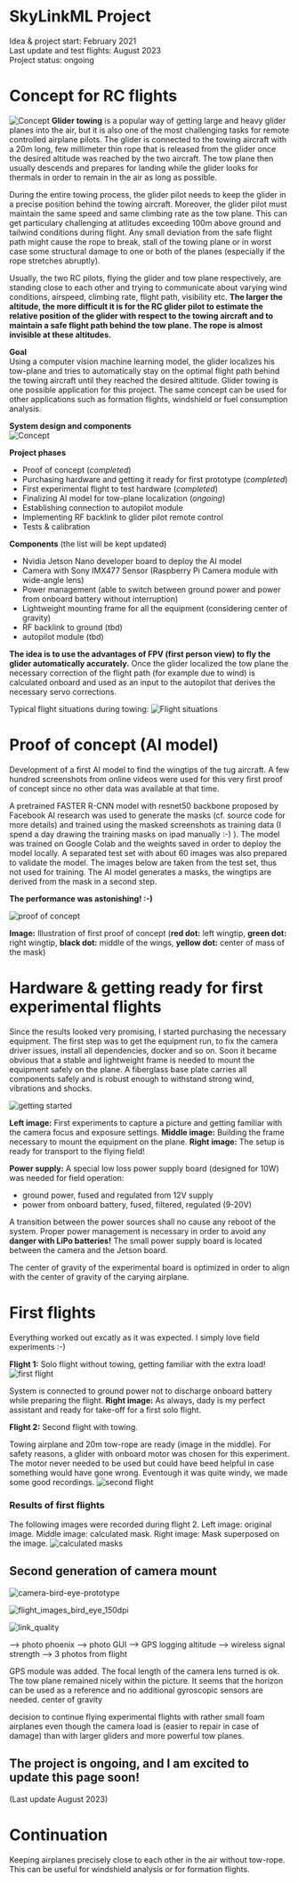 # SkyLinkML Project
Idea & project start: February 2021   
Last update and test flights: August 2023  
Project status: ongoing

# Concept for RC flights 
![Concept](https://user-images.githubusercontent.com/82274251/123086547-d5275280-d423-11eb-9df7-8a1b019ed7b5.jpeg)
**Glider towing** is a popular way of getting large and heavy glider planes into the air, but it is also one of the most challenging tasks for remote controlled airplane pilots. The glider is connected to the towing aircraft with a 20m long, few millimeter thin rope that is released from the glider once the desired altitude was reached by the two aircraft. The tow plane then usually descends and prepares for landing while the glider looks for thermals in order to remain in the air as long as possible. 

During the entire towing process, the glider pilot needs to keep the glider in a precise position behind the towing aircraft. Moreover, the glider pilot must maintain the same speed and same climbing rate as the tow plane. This can get particulary challenging at atlitudes exceeding 100m above ground and tailwind conditions during flight. Any small deviation from the safe flight path might cause the rope to break, stall of the towing plane or in worst case some structural damage to one or both of the planes (especially if the rope stretches abruptly).

Usually, the two RC pilots, flying the glider and tow plane respectively, are standing close to each other and trying to communicate about varying wind conditions, airspeed, climbing rate, flight path, visibility etc.  **The larger the altitude, the more difficult it is for the RC glider pilot to estimate the relative position of the glider with respect to the towing aircraft and to maintain a safe flight path behind the tow plane. The rope is almost invisible at these altitudes.** 

**Goal**  
Using a computer vision machine learning model, the glider localizes his tow-plane and tries to automatically stay on the optimal flight path behind the towing aircraft until they reached the desired altitude. Glider towing is one possible application for this project. The same concept can be used for other applications such as formation flights, windshield or fuel consumption analysis.


**System design and components**  
![Concept](https://github.com/juliankozak/SkyLinkML/assets/82274251/bc8ffd57-ade1-4609-857a-dbb89a335da2)





**Project phases**
- Proof of concept (*completed*)
- Purchasing hardware and getting it ready for first prototype (*completed*)
- First experimental flight to test hardware (*completed*)
- Finalizing AI model for tow-plane localization (*ongoing*)
- Establishing connection to autopilot module
- Implementing RF backlink to glider pilot remote control
- Tests & calibration



**Components** (the list will be kept updated)
- Nvidia Jetson Nano developer board to deploy the AI model
- Camera with Sony IMX477 Sensor (Raspberry Pi Camera module with wide-angle lens)
- Power management (able to switch between ground power and power from onboard battery without interruption)
- Lightweight mounting frame for all the equipment (considering center of gravity)
- RF backlink to ground (tbd)
- autopilot module (tbd)





**The idea is to use the advantages of FPV (first person view) to fly the glider automatically accurately.** Once the glider localized the tow plane the necessary correction of the flight path (for example due to wind) is calculated onboard and used as an input to the autopilot that derives the necessary servo corrections.   

Typical flight situations during towing:
![Flight situations](https://user-images.githubusercontent.com/82274251/123543403-84c73200-d74e-11eb-8230-85fb4ff22b03.jpeg)


# Proof of concept (AI model)
Development of a first AI model to find the wingtips of the tug aircraft. A few hundred screenshots from online videos were used for this very first proof of concept since no other data was available at that time.

A pretrained FASTER R-CNN model with resnet50 backbone proposed by Facebook AI research was used to generate the masks (cf. source code for more details) and trained using the masked screenshots as training data (I spend a day drawing the training masks on ipad manually :-) ). The model was trained on Google Colab and the weights saved in order to deploy the model locally. A separated test set with about 60 images was also prepared to validate the model. The images below are taken from the test set, thus not used for training. The AI model generates a masks, the wingtips are derived from the mask in a second step. 

**The performance was astonishing! :-)** 

![proof of concept](https://user-images.githubusercontent.com/82274251/123097187-2b01f780-d430-11eb-90b2-64e775865dac.jpeg)

**Image:** Illustration of first proof of concept
(**red dot:** left wingtip, **green dot:** right wingtip, **black dot:** middle of the wings, **yellow dot:** center of mass of the mask)

# Hardware & getting ready for first experimental flights

Since the results looked very promising, I started purchasing the necessary equipment. The first step was to get the equipment run, to fix the camera driver issues, install all dependencies, docker and so on. 
Soon it became obvious that a stable and lightweight frame is needed to mount the equipment safely on the plane. A fiberglass base plate carries all components safely and is robust enough to withstand strong wind, vibrations and shocks. 

![getting started](https://user-images.githubusercontent.com/82274251/123093988-a5307d00-d42c-11eb-8dd1-2b93edeafd0c.jpeg)

**Left image:** First experiments to capture a picture and getting familiar with the camera focus and exposure settings. **Middle image:** Building the frame necessary to mount the equipment on the plane. **Right image:** The setup is ready for transport to the flying field!

**Power supply:**
A special low loss power supply board (designed for 10W) was needed for field operation:
- ground power, fused and regulated from 12V supply 
- power from onboard battery, fused, filtered, regulated (9-20V)

A transition between the power sources shall no cause any reboot of the system. Proper power management is necessary in order to avoid any **danger with LiPo batteries!** The small power supply board is located between the camera and the Jetson board.

The center of gravity of the experimental board is optimized in order to align with the center of gravity of the carying airplane. 

# First flights
Everything worked out excatly as it was expected. I simply love field experiments :-)

**Flight 1:** Solo flight without towing, getting familiar with the extra load!
![first flight](https://user-images.githubusercontent.com/82274251/123092903-4585a200-d42b-11eb-9f90-2d105afc4fab.jpeg)

System is connected to ground power not to discharge onboard battery while preparing the flight. **Right image:** As always, dady is my perfect assistant and ready for take-off for a first solo flight. 

**Flight 2:** Second flight with towing. 

Towing airplane and 20m tow-rope are ready (image in the middle). For safety reasons, a glider with onboard motor was chosen for this experiment. The motor never needed to be used but could have beed helpful in case something would have gone wrong. Eventough it was quite windy, we made some good recordings. 
![second flight](https://user-images.githubusercontent.com/82274251/123091619-df4c4f80-d429-11eb-82bc-6e16b9c73797.jpeg)

### Results of first flights

The following images were recorded during flight 2. 
Left image: original image. Middle image: calculated mask. Right image: Mask superposed on the image. 
![calculated masks](https://user-images.githubusercontent.com/82274251/123094952-cb0a5180-d42d-11eb-96a7-cbc98af52df5.jpeg)

## Second generation of camera mount
![camera-bird-eye-prototype](https://github.com/juliankozak/SkyLinkML/assets/82274251/2ada56be-d733-4f03-8cf9-5fed1d6ae390)

![flight_images_bird_eye_150dpi](https://github.com/juliankozak/SkyLinkML/assets/82274251/b2eb4384-8038-4a9b-a17c-3d2da84af5c4)

![link_quality](https://github.com/juliankozak/SkyLinkML/assets/82274251/56342453-5717-4263-9162-d1a48f7eaa8a)

--> photo phoenix
--> photo GUI
--> GPS logging altitude
--> wireless signal strength
--> 3 photos from flight

GPS module was added. 
The focal length of the camera lens turned is ok.
The tow plane remained nicely within the picture.
It seems that the horizon can be used as a reference and no additional gyroscopic sensors are needed.
center of gravity

decision to continue flying experimental flights with rather small foam airplanes even though the camera load is (easier to repair in case of damage) than with larger gliders and more powerful tow planes.

## The project is ongoing, and I am excited to update this page soon!
(Last update August 2023)

# Continuation
Keeping airplanes precisely close to each other in the air without tow-rope. This can be useful for windshield analysis or for formation flights. 
